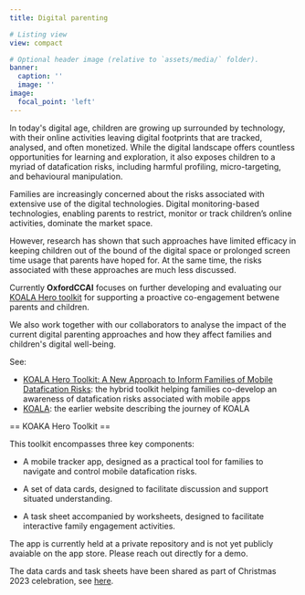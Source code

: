 ```yaml
---
title: Digital parenting

# Listing view
view: compact

# Optional header image (relative to `assets/media/` folder).
banner:
  caption: ''
  image: ''
image:
  focal_point: 'left'
---
```



In today's digital age, children are growing up surrounded by technology, with their online activities leaving digital footprints that are tracked, analysed, and often monetized. While the digital landscape offers countless opportunities for learning and exploration, it also exposes children to a myriad of datafication risks, including harmful profiling, micro-targeting, and behavioural manipulation.

Families are increasingly concerned about the risks associated with extensive use of the digital technologies. Digital monitoring-based technologies, enabling parents to restrict, monitor or track children’s online activities, dominate the market space. 


However, research has shown that such approaches have limited efficacy in keeping children out of the bound of the digital space or prolonged screen time usage that parents have hoped for. At the same time, the risks associated with these approaches are much less discussed.


Currently **OxfordCCAI** focuses on further developing and evaluating our [KOALA Hero toolkit](https://dl.acm.org/doi/10.1145/3613904.3642283) for supporting a proactive co-engagement betwene parents and children.

We also work together with our collaborators to analyse the impact of the current digital parenting approaches and how they affect families and children's digital well-being.

See:
* [KOALA Hero Toolkit: A New Approach to Inform Families of Mobile Datafication Risks](): the hybrid toolkit helping families co-develop an awareness of datafication risks associated with mobile apps
* [KOALA](http://koala.web.ox.ac.uk): the earlier website describing the journey of KOALA


== KOAKA Hero Toolkit ==

This toolkit encompasses three key components:
* A mobile tracker app, designed as a practical tool for families to navigate and control mobile datafication risks.

* A set of data cards, designed to facilitate discussion and support situated understanding.

* A task sheet accompanied by worksheets, designed to facilitate interactive family engagement activities.

The app is currently held at a private repository and is not yet publicly avaiable on the app store. Please reach out directly for a demo.

The data cards and task sheets have been shared as part of Christmas 2023 celebration, see [here](https://oxfordccai.org/post/20-23-12-koala-xmas/).